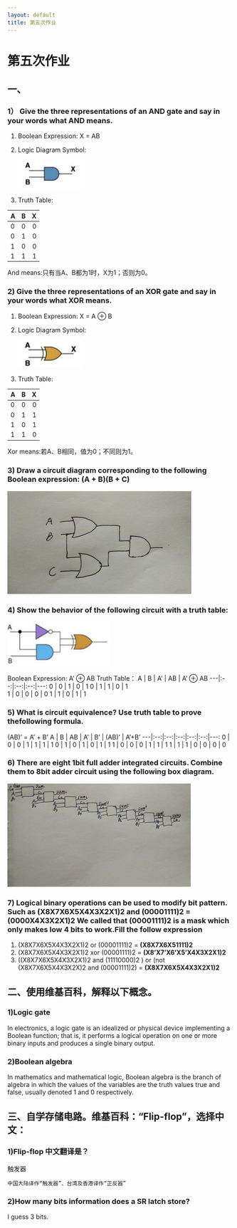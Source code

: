 ```yaml
---
layout: default
title: 第五次作业
---
```


# 第五次作业

## 一、
### 1） Give the three representations of an AND gate and say in your words what AND means.
1. Boolean Expression: X = AB 
2. Logic Diagram Symbol:

    ![](images/AND.png)

3. Truth Table:

 A | B | X  
---|:--:|---:
 0 | 0 | 0  
 0 | 1 | 0
 1 | 0 | 0
 1 | 1 | 1

 And means:只有当A、B都为1时，X为1；否则为0。

 ### 2) Give the three representations of an XOR gate and say in your words what XOR means.
1. Boolean Expression: X = A ⊕ B 
2. Logic Diagram Symbol:

    ![](images/XOR.png)

3. Truth Table:

 A | B | X  
---|:--:|---:
 0 | 0 | 0  
 0 | 1 | 1
 1 | 0 | 1
 1 | 1 | 0

 Xor means:若A、B相同，值为0；不同则为1。

 ### 3) Draw a circuit diagram corresponding to the following Boolean expression: (A + B)(B + C)
 ![](images/expression.png)

 ### 4) Show the behavior of the following circuit with a truth table:
 ![](images/question.png)

 Boolean Expression: A’ ⊕ AB
 Truth Table：
 A | B | A’ | AB | A’ ⊕ AB
---|:--:|:--:|:--:|---:
 0 | 0 | 1  | 0  | 1 
 0 | 1 | 1  | 0  | 1  
 1 | 0 | 0  | 0  | 0 
 1 | 1 | 0  | 1  | 1

###  5) What is circuit equivalence? Use truth table to prove thefollowing formula.
(AB)’ = A’ + B’ 
 A | B | AB | A’ | B’ | (AB)’ | A’+B’ 
---|:--:|:--:|:--:|:--:|:--:|---:
 0 | 0 | 0  | 1  | 1  | 1     | 1
 0 | 1 | 0  | 1  | 0  | 1     | 1
 1 | 0 | 0  | 0  | 1  | 1     | 1
 1 | 1 | 1  | 0  | 0  | 0     | 0

 ### 6) There are eight 1bit full adder integrated circuits. Combine them to 8bit adder circuit using the following box diagram.
![](images/circuit.png)

### 7) Logical binary operations can be used to modify bit pattern. Such as (X8X7X6X5X4X3X2X1)2 and (00001111)2 = (0000X4X3X2X1)2 We called that (00001111)2 is a mask which only makes low 4 bits to work.Fill the follow expression

1. (X8X7X6X5X4X3X2X1)2 or (00001111)2 = **(X8X7X6X51111)2**
2.  (X8X7X6X5X4X3X2X1)2 xor (00001111)2 = **(X8’X7’X6’X5’X4X3X2X1)2**
3.  ((X8X7X6X5X4X3X2X1)2 and (11110000)2 ) or (not (X8X7X6X5X4X3X2X)2 and (00001111)2) = **(X8X7X6X5X4X3X2X1)2**

## 二、使用维基百科，解释以下概念。
### 1)Logic gate
In electronics, a logic gate is an idealized or physical device implementing a Boolean function; that is, it performs a logical operation on one or more binary inputs and produces a single binary output.
### 2)Boolean algebra
In mathematics and mathematical logic, Boolean algebra is the branch of algebra in which the values of the variables are the truth values true and false, usually denoted 1 and 0 respectively.

## 三、自学存储电路。维基百科：“Flip-flop”，选择中文：
### 1)Flip-flop 中文翻译是？
触发器

    中国大陆译作“触发器”、台湾及香港译作“正反器”
### 2)How many bits information does a SR latch store?
I guess 3 bits.

